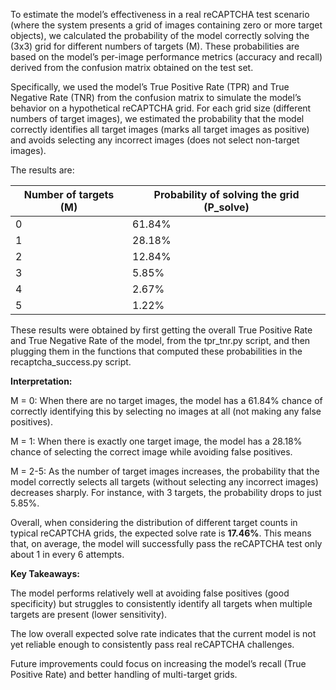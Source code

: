 To estimate the model’s effectiveness in a real reCAPTCHA test scenario (where the system presents a grid of images containing zero or more target objects), we calculated the probability of the model correctly solving the (3x3) grid for different numbers of targets (M). These probabilities are based on the model’s per-image performance metrics (accuracy and recall) derived from the confusion matrix obtained on the test set.

Specifically, we used the model’s True Positive Rate (TPR) and True Negative Rate (TNR) from the confusion matrix to simulate the model’s behavior on a hypothetical reCAPTCHA grid. For each grid size (different numbers of target images), we estimated the probability that the model correctly identifies all target images (marks all target images as positive) and avoids selecting any incorrect images (does not select non-target images).

The results are:

| Number of targets (M) | Probability of solving the grid (P_solve) |
|-----------------------|-------------------------------------------|
|         0             |                  61.84%                   |
|         1             |                  28.18%                   |
|         2             |                  12.84%                   |
|         3             |                  5.85%                    |
|         4             |                  2.67%                    |
|         5             |                  1.22%                    |


These results were obtained by first getting the overall True Positive Rate and True Negative Rate of the model, from the tpr_tnr.py script, and then plugging them in the functions that computed these probabilities in the recaptcha_success.py script.

**Interpretation:**

M = 0: When there are no target images, the model has a 61.84% chance of correctly identifying this by selecting no images at all (not making any false positives).

M = 1: When there is exactly one target image, the model has a 28.18% chance of selecting the correct image while avoiding false positives.

M = 2-5: As the number of target images increases, the probability that the model correctly selects all targets (without selecting any incorrect images) decreases sharply. For instance, with 3 targets, the probability drops to just 5.85%.

Overall, when considering the distribution of different target counts in typical reCAPTCHA grids, the expected solve rate is **17.46%**. This means that, on average, the model will successfully pass the reCAPTCHA test only about 1 in every 6 attempts.

**Key Takeaways:**

The model performs relatively well at avoiding false positives (good specificity) but struggles to consistently identify all targets when multiple targets are present (lower sensitivity).

The low overall expected solve rate indicates that the current model is not yet reliable enough to consistently pass real reCAPTCHA challenges.

Future improvements could focus on increasing the model’s recall (True Positive Rate) and better handling of multi-target grids.